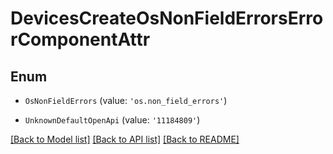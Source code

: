 # DevicesCreateOsNonFieldErrorsErrorComponentAttr


## Enum

* `OsNonFieldErrors` (value: `'os.non_field_errors'`)

* `UnknownDefaultOpenApi` (value: `'11184809'`)

[[Back to Model list]](../README.md#documentation-for-models) [[Back to API list]](../README.md#documentation-for-api-endpoints) [[Back to README]](../README.md)
